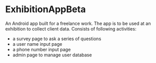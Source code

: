 # ExhibitionAppBeta

An Android app built for a freelance work. The app is to be used at an exhibition to collect client data. 
Consists of following activities:
* a survey page to ask a series of questions
* a user name input page
* a phone number input page
* admin page to manage user database
